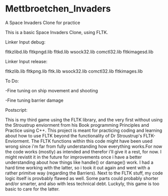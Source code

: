 # Mettbroetchen_Invaders
A Space Invaders Clone for practice

This is a basic Space Invaders Clone, using FLTK.


Linker Input debug:


fltkzlibd.lib
fltkpngd.lib
fltkd.lib
wsock32.lib
comctl32.lib
fltkimagesd.lib


Linker Input release:


fltkzlib.lib
fltkpng.lib
fltk.lib
wsock32.lib
comctl32.lib
fltkimages.lib


To Do:


-Fine tuning on ship movement and shooting


-Fine tuning barrier damage




Postscript:

This is my third game using the FLTK library, and the very first without using the Stroustrup enviorment 
from his Book programming Principles and Practice using C++. This project is meant for practicing coding and
learning about how to use FLTK beyond the functionality of Dr Stroustrup's FLTK-Enviorment.
The FLTK functions within this code might have been used wrong since i'm far from fully understanding how
everything works.For now the code works (mostly) as intended and therefor i'll give it a rest, for now.
I might revistit it in the future for improvements once i have a better understanding about how things 
like handle() or damage() work. I had a hard time working with the latter, so i took it out again and went with
a rather primitve way (regarding the Barriers).
Next to the FLTK stuff, my code logic itself is provbably flawed as well. Some parts could probably shorter
and/or smarter, and also with less technical debt. Luckyly, this game is too basic to care for the latter.
